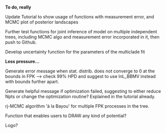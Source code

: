 **To do, really**

Update Tutorial to show usage of functions with measurement error, and MCMC plot of posterior landscapes

Further test functions for joint inference of model on multiple independent trees, including MCMC algo and measurement error incorporated in it, then push to Github.

Develop uncertainty function for the parameters of the multiclade fit


**Less pressure...**

Generate error message when stat. distrib. does not converge to 0 at the bounds in FPK --> check 99% HPD and suggest to use lnL_BBMV instead with bounds further apart.

Generate helpful message if optimization failed, suggesting to either reduce Npts or change the optimization routine? Explained in the tutorial already.

rj-MCMC algorithm 'à la Bayou' for multiple FPK processes in the tree.

Function that enables users to DRAW any kind of potential?

Logo?
